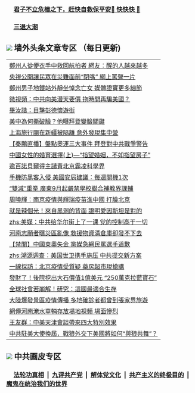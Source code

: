 
 ### &nbsp;&nbsp;&nbsp;&nbsp; [君子不立危樯之下，赶快自救保平安🍎 快快快 📩](https://github.com/pwgy/td/blob/master/README.md)

 ### &nbsp;&nbsp;&nbsp;&nbsp; [三退大潮](https://ww3.xkide.work/?key=zuuelqyfglsfjmgm&pin=65881581&ag=ogQuit&from=pw2) 

## <img src="https://img.icons8.com/cute-clipart/2x/circled-right.png"> 墙外头条文章专区 （每日更新)

<Table>
<tr><td colspan="2" align="left"><a href="https://cdn.cgei.work/?ag=c1474954&key=wjsottsjpndjwfkg&from=pw2">鄭州人從便衣手中救回航拍者 網友：醒的人越來越多
</a></td></tr>
<tr><td colspan="2" align="left"><a href="https://cdn.cgei.work/?ag=c1475029&key=wjsottsjpndjwfkg&from=pw2">央視公開讓民眾在災難面前“閉嘴” 網上罵聲一片
</a></td></tr>
<tr><td colspan="2" align="left"><a href="https://cdn.cgei.work/?ag=c1475096&key=wjsottsjpndjwfkg&from=pw2">鄭州男子地鐵站外靜坐悼念亡女 媒體證實更多細節
</a></td></tr>
<tr><td colspan="2" align="left"><a href="https://cdn.cgei.work/?ag=c1475083&key=wjsottsjpndjwfkg&from=pw2">微視頻：中共向美漫天要價 拖時間再騙美國？
</a></td></tr>
<tr><td colspan="2" align="left"><a href="https://cdn.cgei.work/?ag=c1475078&key=wjsottsjpndjwfkg&from=pw2">畢汝諧：目擊彭德懷遊街
</a></td></tr>
<tr><td colspan="2" align="left"><a href="https://cdn.cgei.work/?ag=c1475048&key=wjsottsjpndjwfkg&from=pw2">美中為何撕破臉？他曝拜登變臉關鍵
</a></td></tr>
<tr><td colspan="2" align="left"><a href="https://cdn.cgei.work/?ag=c1475064&key=wjsottsjpndjwfkg&from=pw2">上海旅行團在新疆被隔離 意外發現集中營
</a></td></tr>
<tr><td colspan="2" align="left"><a href="https://cdn.cgei.work/?ag=c1475110&key=wjsottsjpndjwfkg&from=pw2">【秦鵬直播】盤點奧運三大事件 拜登對中共戰爭警告
</a></td></tr>
<tr><td colspan="2" align="left"><a href="https://cdn.cgei.work/?ag=c1475092&key=wjsottsjpndjwfkg&from=pw2">中國女性的婚育選擇(上)—“指望婚姻，不如指望房子”
</a></td></tr>
<tr><td colspan="2" align="left"><a href="https://cdn.cgei.work/?ag=c1475093&key=wjsottsjpndjwfkg&from=pw2">逾百諾貝爾得主譴責北京霸凌科學界
</a></td></tr>
<tr><td colspan="2" align="left"><a href="https://cdn.cgei.work/?ag=c1475095&key=wjsottsjpndjwfkg&from=pw2">手機防黑客入侵 美國安局建議：每週關機1次
</a></td></tr>
<tr><td colspan="2" align="left"><a href="https://cdn.cgei.work/?ag=c1475086&key=wjsottsjpndjwfkg&from=pw2">“雙減”重拳 廣東9月起嚴禁學校聯合補教界課輔
</a></td></tr>
<tr><td colspan="2" align="left"><a href="https://cdn.cgei.work/?ag=c1474971&key=wjsottsjpndjwfkg&from=pw2">周曉輝：南京疫情與輝瑞疫苗進中國 打臉北京
</a></td></tr>
<tr><td colspan="2" align="left"><a href="https://cdn.cgei.work/?ag=c1475082&key=wjsottsjpndjwfkg&from=pw2">就是辣個光！來自黑洞的背面 證明愛因斯坦是對的
</a></td></tr>
<tr><td colspan="2" align="left"><a href="https://cdn.cgei.work/?ag=c1475053&key=wjsottsjpndjwfkg&from=pw2">zhs:美媒：中共给华尔街上了一课 党的控制高于一切</a></td></tr>
<tr><td colspan="2" align="left"><a href="https://cdn.cgei.work/?ag=c1475074&key=wjsottsjpndjwfkg&from=pw2">河南志願者曝災區亂像 救援物資滿倉庫卻發不下去
</a></td></tr>
<tr><td colspan="2" align="left"><a href="https://cdn.cgei.work/?ag=c1474955&key=wjsottsjpndjwfkg&from=pw2">【禁聞】中國東奧失金 黨媒急網民罵選手道歉
</a></td></tr>
<tr><td colspan="2" align="left"><a href="https://cdn.cgei.work/?ag=c1475114&key=wjsottsjpndjwfkg&from=pw2">zhs:溯源调查：美国世卫携手施压 中共提交新方案</a></td></tr>
<tr><td colspan="2" align="left"><a href="https://cdn.cgei.work/?ag=c1475035&key=wjsottsjpndjwfkg&from=pw2">一線採訪：北京疫情受質疑 藥房超市現搶購
</a></td></tr>
<tr><td colspan="2" align="left"><a href="https://cdn.cgei.work/?ag=c1475070&key=wjsottsjpndjwfkg&from=pw2">發財了！後院挖出大石價值1億美元 “250萬克拉藍寶石”
</a></td></tr>
<tr><td colspan="2" align="left"><a href="https://cdn.cgei.work/?ag=c1475069&key=wjsottsjpndjwfkg&from=pw2">全球社會若崩解！研究：這國最適合生存
</a></td></tr>
<tr><td colspan="2" align="left"><a href="https://cdn.cgei.work/?ag=c1475081&key=wjsottsjpndjwfkg&from=pw2">大陸爆發景區疫情傳播 多地確診者都曾到張家界旅遊
</a></td></tr>
<tr><td colspan="2" align="left"><a href="https://cdn.cgei.work/?ag=c1475001&key=wjsottsjpndjwfkg&from=pw2">網傳河南淹水車輛存放場地視頻 場面慘烈
</a></td></tr>
<tr><td colspan="2" align="left"><a href="https://cdn.cgei.work/?ag=c1474972&key=wjsottsjpndjwfkg&from=pw2">王友群：中美天津會談帶來四大特別效果
</a></td></tr>
<tr><td colspan="2" align="left"><a href="https://cdn.cgei.work/?ag=c1475102&key=wjsottsjpndjwfkg&from=pw2">中共駐美大使換屆，戰狼外交下美國將如何“與狼共舞”？
</a></td></tr>
 </Table>

 ## <img src="https://img.icons8.com/cute-clipart/2x/circled-right.png"> 中共画皮专区
 ### &nbsp;&nbsp;&nbsp;&nbsp; [法轮功真相](https://github.com/begood0513/basic/blob/master/README.md) &nbsp;|&nbsp; [九评共产党](https://github.com/begood0513/9ping.md/blob/master/README.md) &nbsp;|&nbsp; [解体党文化](https://github.com/begood0513/jtdwh.md/blob/master/README.md)   &nbsp;|&nbsp; [共产主义的终极目的](https://github.com/begood0513/gczydzjmd.md/blob/master/README.md) &nbsp;|&nbsp; [魔鬼在统治我们的世界](https://github.com/begood0513/gczydzjmd.md/blob/master/README.md) 
